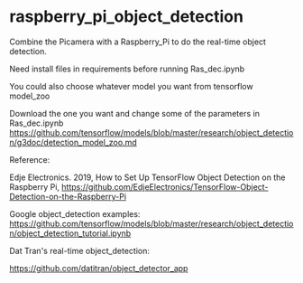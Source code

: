 # raspberry_pi_object_detection
Combine the Picamera with a Raspberry_Pi to do the real-time object detection.

Need install files in requirements before running Ras_dec.ipynb

You could also choose whatever model you want from tensorflow model_zoo

Download the one you want and change some of the parameters in Ras_dec.ipynb
https://github.com/tensorflow/models/blob/master/research/object_detection/g3doc/detection_model_zoo.md



Reference:

Edje Electronics. 2019, How to Set Up TensorFlow Object Detection on the Raspberry Pi, https://github.com/EdjeElectronics/TensorFlow-Object-Detection-on-the-Raspberry-Pi      

Google object_detection examples:
https://github.com/tensorflow/models/blob/master/research/object_detection/object_detection_tutorial.ipynb

Dat Tran's real-time object_detection:

https://github.com/datitran/object_detector_app
